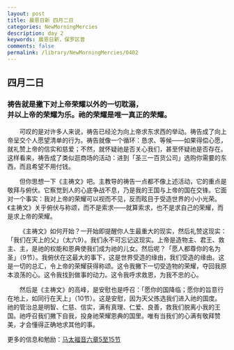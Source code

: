 ```yaml
---
layout: post
title: 晨恩日新 四月二日
categories: NewMorningMercies
description: day 2
keywords: 晨恩日新，保罗区普
comments: false
permalink: /library/NewMorningMercies/0402
---
```


## 四月二日

### 祷告就是撇下对上帝荣耀以外的一切耽溺， <br> 并以上帝的荣耀为乐。祂的荣耀是唯一真正的荣耀。


&emsp;&emsp;可叹的是对许多人来说，祷告已经沦为向上帝求东求西的举动。祷告成了向上帝呈交个人愿望清单的行为。祷告就像一个循环：恳求、等候——如果得偿心愿，就礼赞上帝的信实和慈爱；不然，就怀疑祂是否关心我们，甚至怀疑祂是否存在。这样看来，祷告成了类似逛商场的活动：进到「圣三一百货公司」选购你需要的东西，而且希望不用付钱。

&emsp;&emsp;但你思想一下《主祷文》吧。主教导的祷告一点都不像上述活动，它的重点是敬拜与俯伏。它察觉到人的心底争战不息，乃是我的王国与上帝的国在交锋。它面对一个事实：我对上帝的荣耀可以视而不见，反而眩目于受造世界的小小光荣。《主祷文》关乎俯伏与称颂，而不是索求——就算索求，也不是求自己的荣耀，而是求上帝的荣耀。

&emsp;&emsp;《主祷文》如何开始？一开始即提醒你人生最重大的现实，然后礼赞这现实：「我们在天上的父」（太六9）。我们永不可忘记这现实。上帝是造物主、君王、救主、主，是祂的权能和恩典使我们成为祂的儿女。然后呢？「愿人都尊你的名为圣」（9节）。我俯伏在这最大的事下，这是世界受造的缘由，我们受造的缘由。这是一切的总汇，令上帝的荣耀获得称颂。这令我撇下一切受造物的荣耀，夺回我原本浪荡的心。这令我找到做事的动力。这令我呼求救恩，为我不忠的心。

&emsp;&emsp;然后是《主祷文》的高峰，是安慰也是呼召：「愿你的国降临；愿你的旨意行在地上，如同行在天上」（10节）。这是安慰，因为天父拣选我们进入祂的国度。祂的管治总是明智、仁慈、信实，满有真理、仁爱、良善，救我们脱离小我的王国。祂呼召我们撇下自我，投身祂荣耀恩典的国里。唯有当我们的心满有敬拜赞美，才会懂得正确地求其他的事。
 
更多的信息和勉励：[马太福音六章5至15节]()